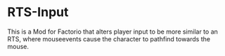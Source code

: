 # RTS-Input

This is a Mod for Factorio that alters player input to be more similar to an RTS, where mouseevents cause the character to pathfind towards the mouse. 
